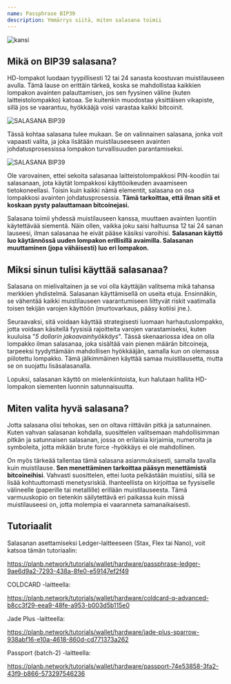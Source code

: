 ```yaml
---
name: Passphrase BIP39
description: Ymmärrys siitä, miten salasana toimii
---
```

![kansi](assets/cover.webp)

## Mikä on BIP39 salasana?

HD-lompakot luodaan tyypillisesti 12 tai 24 sanasta koostuvan muistilauseen avulla. Tämä lause on erittäin tärkeä, koska se mahdollistaa kaikkien lompakon avainten palauttamisen, jos sen fyysinen väline (kuten laitteistolompakko) katoaa. Se kuitenkin muodostaa yksittäisen vikapiste, sillä jos se vaarantuu, hyökkääjä voisi varastaa kaikki bitcoinit.

![SALASANA BIP39](assets/notext/01.webp)

Tässä kohtaa salasana tulee mukaan. Se on valinnainen salasana, jonka voit vapaasti valita, ja joka lisätään muistilauseeseen avainten johdatusprosessissa lompakon turvallisuuden parantamiseksi.

![SALASANA BIP39](assets/notext/02.webp)

Ole varovainen, ettei sekoita salasanaa laitteistolompakkosi PIN-koodiin tai salasanaan, jota käytät lompakkosi käyttöoikeuden avaamiseen tietokoneellasi. Toisin kuin kaikki nämä elementit, salasana on osa lompakkosi avainten johdatusprosessia. **Tämä tarkoittaa, että ilman sitä et koskaan pysty palauttamaan bitcoinejasi.**

Salasana toimii yhdessä muistilauseen kanssa, muuttaen avainten luontiin käytettävää siementä. Näin ollen, vaikka joku saisi haltuunsa 12 tai 24 sanan lauseesi, ilman salasanaa he eivät pääse käsiksi varoihisi. **Salasanan käyttö luo käytännössä uuden lompakon erillisillä avaimilla. Salasanan muuttaminen (jopa vähäisesti) luo eri lompakon.**

## Miksi sinun tulisi käyttää salasanaa?

Salasana on mielivaltainen ja se voi olla käyttäjän valitsema mikä tahansa merkkien yhdistelmä. Salasanan käyttämisellä on useita etuja. Ensinnäkin, se vähentää kaikki muistilauseen vaarantumiseen liittyvät riskit vaatimalla toisen tekijän varojen käyttöön (murtovarkaus, pääsy kotiisi jne.).

Seuraavaksi, sitä voidaan käyttää strategisesti luomaan harhautuslompakko, jotta voidaan käsitellä fyysisiä rajoitteita varojen varastamiseksi, kuten kuuluisa "*5 dollarin jakoavainhyökkäys*". Tässä skenaariossa idea on olla lompakko ilman salasanaa, joka sisältää vain pienen määrän bitcoineja, tarpeeksi tyydyttämään mahdollisen hyökkääjän, samalla kun on olemassa piilotettu lompakko. Tämä jälkimmäinen käyttää samaa muistilausetta, mutta se on suojattu lisäsalasanalla.

Lopuksi, salasanan käyttö on mielenkiintoista, kun halutaan hallita HD-lompakon siementen luonnin satunnaisuutta.

## Miten valita hyvä salasana?
Jotta salasana olisi tehokas, sen on oltava riittävän pitkä ja satunnainen. Kuten vahvan salasanan kohdalla, suosittelen valitsemaan mahdollisimman pitkän ja satunnaisen salasanan, jossa on erilaisia kirjaimia, numeroita ja symboleita, jotta mikään brute force -hyökkäys ei ole mahdollinen.

On myös tärkeää tallentaa tämä salasana asianmukaisesti, samalla tavalla kuin muistilause. **Sen menettäminen tarkoittaa pääsyn menettämistä bitcoineihisi**. Vahvasti suosittelen, ettei luota pelkästään muistiisi, sillä se lisää kohtuuttomasti menetysriskiä. Ihanteellista on kirjoittaa se fyysiselle välineelle (paperille tai metallille) erillään muistilauseesta. Tämä varmuuskopio on tietenkin säilytettävä eri paikassa kuin missä muistilauseesi on, jotta molempia ei vaaranneta samanaikaisesti.

## Tutoriaalit

Salasanan asettamiseksi Ledger-laitteeseen (Stax, Flex tai Nano), voit katsoa tämän tutoriaalin:

https://planb.network/tutorials/wallet/hardware/passphrase-ledger-9ae6d9a2-7293-438a-8fe0-e59147ef2f49

COLDCARD -laitteella:

https://planb.network/tutorials/wallet/hardware/coldcard-q-advanced-b8cc3f29-eea9-48fe-a953-b003d5b115e0

Jade Plus -laitteella:

https://planb.network/tutorials/wallet/hardware/jade-plus-sparrow-938abf16-e10a-4618-860d-cd771373a262

Passport (batch-2) -laitteella:

https://planb.network/tutorials/wallet/hardware/passport-74e53858-3fa2-43f9-b866-573297546236
